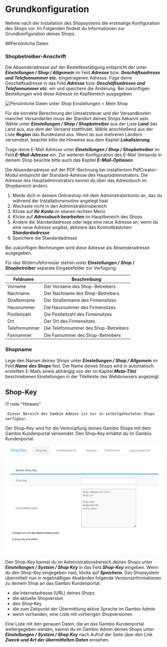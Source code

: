 # Grundkonfiguration 

Nehme nach der Installation des Shopsystems die erstmalige Konfiguration des Shops vor. Im Folgenden findest du Informationen zur Grundkonfiguration deines Shops.

##Persönliche Daten

### Shopbetreiber-Anschrift

Die Absenderadresse auf der Bestellbestätigung entspricht der unter _**Einstellungen / Shop / Allgemein**_ im Feld _**Adresse**_ bzw. _**Geschäftsadresse und Telefonnummer etc.**_ eingetragenen Adresse. Füge deine Geschäftsadresse in das Feld _**Adresse**_ bzw. _**Geschäftsadresse und Telefonnummer etc.**_ ein und speichere die Änderung. Bei zukünftigen Bestellungen wird diese Adresse im Kopfbereich ausgegeben.

![](../../Bilder/Abb019_PersoenlicheDatenUnterShopEinstellungenMeinShop.png "Persönliche Daten unter Shop Einstellungen > Mein
        Shop")

Für die korrekte Berechnung der Umsatzsteuer und der Versandkosten mancher Versandarten muss der Standort deines Shops bekannt sein. Wähle unter _**Einstellungen / Shop / Shopbetreiber**_ aus der Liste _**Land**_ das Land aus, aus dem der Versand stattfindet. Wähle anschließend aus der Liste _**Region**_ das Bundesland aus. Wenn du aus mehreren Ländern versendest, beachte bitte die Hinweise aus dem Kapitel _**Lokalisierung**_.

Trage deine E-Mail Adresse unter _**Einstellungen / Shop / Shopbetreiber**_ im Feld _**E-Mail-Adresse**_ ein. Zur weiteren Konfiguration des E-Mail Versands in deinem Shop beachte bitte auch das Kapitel _**E-Mail-Optionen**_.

Die Absenderadresse auf der PDF-Rechnung bei installiertem PdfCreator-Modul entspricht der Standard-Adresse des Hauptadministrators. Die Adresse des Hauptadministrators kannst du über das Adressbuch im Shopbereich ändern.

1.  Melde dich in deinem Onlineshop mit dem Administratorkonto an, das du während der Installationsroutine angelegt hast
2.  Wechsele nicht in den Administrationsbereich
3.  Klicke auf _**Ihr Konto**_ im oberen rechten Menü
4.  Klicke auf _**Adressbuch bearbeiten**_ im Hauptbereich des Shops
5.  Ändere die Standardadresse oder lege eine neue Adresse an; wenn du eine neue Adresse angibst, aktiviere das Kontrollkästchen _**Standardadresse**_
6.  Speichere die Standardadresse

Bei zukünftigen Rechnungen wird diese Adresse als Absenderadresse ausgegeben.

Für das Widerrufsformular stehen unter _**Einstellungen / Shop / Shopbetreiber**_ separate Eingabefelder zur Verfügung:

|Feldname|Beschreibung|
|--------|------------|
|Vorname|Der Vorname des Shop-Betreibers|
|Nachname|Der Nachname des Shop-Betreibers|
|Straßenname|Der Straßenname des Firmensitzes|
|Hausnummer|Die Hausnummer des Firmensitzes|
|Postleitzahl|Die Postleitzahl des Firmensitzes|
|Ort|Der Ort des Firmensitzes|
|Telefonnummer|Die Telefonnummer des Shop-Betreibers|
|Faxnummer|Die Faxnummer des Shop-Betreibers|

### Shopname

Lege den Namen deines Shops unter _**Einstellungen / Shop / Allgemein**_ im Feld _**Name des Shops**_ fest. Der Name deines Shops wird in automatisch erstellten E-Mails sowie abhängig von der im Kapitel _**Meta-Titel**_ beschriebenen Einstellungen in der Titelleiste des Webbrowsers angezeigt.

## Shop-Key 

!!! note "Hinweis"

	 Dieser Bereich des Gambio Admins ist nur in selbstgehosteten Shops verfügbar.

Der Shop-Key wird für die Verknüpfung deines Gambio Shops mit dem Gambio Kundenportal verwendet. Den Shop‑Key erhältst du im Gambio Kundenportal.

![](../../Bilder/Abb020_Shop_KeyImGambioAdminEintragen__.png "Shop-Key im Gambio Admin eintragen")

Den Shop-Key kannst du im Administrationsbereich deines Shops unter _**Einstellungen / System / Shop Key**_ in das Feld _**Shop-Key**_ eingeben. Wenn du den Shop-Key eingegeben hast, klicke auf _**Speichern**_. Das Shopsystem übermittelt nun in regelmäßigen Abständen folgende Versionsinformationen zu deinem Shop an das Gambio Kundenportal:

-   die Internetadresse \(URL\) deines Shops
-   die aktuelle Shopversion
-   den Shop‑Key
-   die zum Zeitpunkt der Übermittlung aktive Sprache im Gambio Admin
-   wenn vorhanden, eine Liste mit vorherigen Shopversionen

Eine Liste mit den genauen Daten, die an das Gambio Kundenportal weitergegeben werden, kannst du im Gambio Admin deines Shops unter _**Einstellungen / System / Shop Key**_ nach Aufruf der Seite über den Link _**Zweck und Art der übermittelten Daten**_ einsehen.